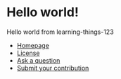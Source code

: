 # Hello world!
Hello world from learning-things-123
- [Homepage](https://github.com/learning-things-123/hello-world/blob/main/README.md)
- [License](https://github.com/learning-things-123/hello-world/blob/main/LICENSE)
- [Ask a question](https://github.com/learning-things-123/hello-world/issues)
- [Submit your contribution](https://github.com/learning-things-123/hello-world/pulls)
